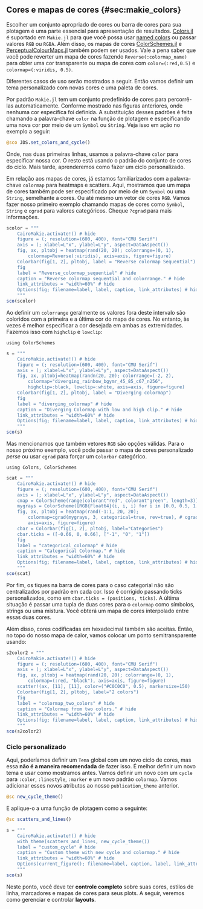 ## Cores e mapas de cores {#sec:makie_colors}

Escolher um conjunto apropriado de cores ou barra de cores para sua plotagem é uma parte essencial para apresentação de resultados.
[Colors.jl](https://github.com/JuliaGraphics/Colors.jl) é suportado em `Makie.jl`
para que você possa usar [named colors](https://juliagraphics.github.io/Colors.jl/latest/namedcolors/) ou passar valores `RGB` ou `RGBA`.
Além disso, os mapas de cores [ColorSchemes.jl](https://github.com/JuliaGraphics/ColorSchemes.jl) e [PerceptualColourMaps.jl](https://github.com/peterkovesi/PerceptualColourMaps.jl) também podem ser usados.
Vale a pena saber que você pode reverter um mapa de cores fazendo `Reverse(:colormap_name)`
para obter uma cor transparente ou mapa de cores com `color=(:red,0.5)` e `colormap=(:viridis, 0.5)`.

Diferentes casos de uso serão mostrados a seguir. Então vamos definir um tema personalizado com novas cores e uma paleta de cores.

Por padrão `Makie.jl` tem um conjunto predefinido de cores para percorrê-las automaticamente.
Conforme mostrado nas figuras anteriores, onde nenhuma cor específica foi definida.
A substituição desses padrões é feita chamando a palavra-chave `color` na função de plotagem e especificando uma nova cor por meio de um `Symbol` ou `String`.
Veja isso em ação no exemplo a seguir:

```jl
@sco JDS.set_colors_and_cycle()
```

Onde, nas duas primeiras linhas, usamos a palavra-chave `color` para especificar nossa cor.
O resto está usando o padrão do conjunto de cores do ciclo.
Mais tarde, aprenderemos como fazer um ciclo personalizado.

Em relação aos mapas de cores, já estamos familiarizados com a palavra-chave `colormap` para heatmaps e scatters.
Aqui, mostramos que um mapa de cores também pode ser especificado por meio de um `Symbol` ou uma `String`, semelhante a cores.
Ou até mesmo um vetor de cores `RGB`.
Vamos fazer nosso primeiro exemplo chamando mapas de cores como `Symbol`, `String` e `cgrad` para valores categóricos.
Cheque `?cgrad` para mais informações.

```jl
scolor = """
    CairoMakie.activate!() # hide
    figure = (; resolution=(600, 400), font="CMU Serif")
    axis = (; xlabel=L"x", ylabel=L"y", aspect=DataAspect())
    fig, ax, pltobj = heatmap(rand(20, 20); colorrange=(0, 1),
        colormap=Reverse(:viridis), axis=axis, figure=figure)
    Colorbar(fig[1, 2], pltobj, label = "Reverse colormap Sequential")
    fig
    label = "Reverse_colormap_sequential" # hide
    caption = "Reverse colormap sequential and colorrange." # hide
    link_attributes = "width=60%" # hide
    Options(fig; filename=label, label, caption, link_attributes) # hide
    """
sco(scolor)
```

Ao definir um `colorrange` geralmente os valores fora deste intervalo são coloridos com a primeira e a última cor do mapa de cores.
No entanto, às vezes é melhor especificar a cor desejada em ambas as extremidades. Fazemos isso com `highclip` e `lowclip`:

```
using ColorSchemes
```

```jl
s = """
    CairoMakie.activate!() # hide
    figure = (; resolution=(600, 400), font="CMU Serif")
    axis = (; xlabel=L"x", ylabel=L"y", aspect=DataAspect())
    fig, ax, pltobj=heatmap(randn(20, 20); colorrange=(-2, 2),
        colormap="diverging_rainbow_bgymr_45_85_c67_n256",
        highclip=:black, lowclip=:white, axis=axis, figure=figure)
    Colorbar(fig[1, 2], pltobj, label = "Diverging colormap")
    fig
    label = "diverging_colormap" # hide
    caption = "Diverging Colormap with low and high clip." # hide
    link_attributes = "width=60%" # hide
    Options(fig; filename=label, label, caption, link_attributes) # hide
    """
sco(s)
```

Mas mencionamos que também vetores `RGB` são opções válidas.
Para o nosso próximo exemplo, você pode passar o mapa de cores personalizado _perse_ ou usar `cgrad` para forçar um `Colorbar` categórico.

```
using Colors, ColorSchemes
```

```jl
scat = """
    CairoMakie.activate!() # hide
    figure = (; resolution=(600, 400), font="CMU Serif")
    axis = (; xlabel=L"x", ylabel=L"y", aspect=DataAspect())
    cmap = ColorScheme(range(colorant"red", colorant"green", length=3))
    mygrays = ColorScheme([RGB{Float64}(i, i, i) for i in [0.0, 0.5, 1.0]])
    fig, ax, pltobj = heatmap(rand(-1:1, 20, 20);
        colormap=cgrad(mygrays, 3, categorical=true, rev=true), # cgrad and Symbol, mygrays,
        axis=axis, figure=figure)
    cbar = Colorbar(fig[1, 2], pltobj, label="Categories")
    cbar.ticks = ([-0.66, 0, 0.66], ["-1", "0", "1"])
    fig
    label = "categorical_colormap" # hide
    caption = "Categorical Colormap." # hide
    link_attributes = "width=60%" # hide
    Options(fig; filename=label, label, caption, link_attributes) # hide
    """
sco(scat)
```

Por fim, os tiques na barra de cores para o caso categorial não são centralizados por padrão em cada cor.
Isso é corrigido passando ticks personalizados, como em `cbar.ticks = (positions, ticks)`.
A última situação é passar uma tupla de duas cores para o `colormap` como símbolos, strings ou uma mistura.
Você obterá um mapa de cores interpolado entre essas duas cores.

Além disso, cores codificadas em hexadecimal também são aceitas. Então, no topo do nosso mapa de calor, vamos colocar um ponto semitransparente usando:

```jl
s2color2 = """
    CairoMakie.activate!() # hide
    figure = (; resolution=(600, 400), font="CMU Serif")
    axis = (; xlabel=L"x", ylabel=L"y", aspect=DataAspect())
    fig, ax, pltobj = heatmap(rand(20, 20); colorrange=(0, 1),
        colormap=(:red, "black"), axis=axis, figure=figure)
    scatter!(ax, [11], [11], color=("#C0C0C0", 0.5), markersize=150)
    Colorbar(fig[1, 2], pltobj, label="2 colors")
    fig
    label = "colormap_two_colors" # hide
    caption = "Colormap from two colors." # hide
    link_attributes = "width=60%" # hide
    Options(fig; filename=label, label, caption, link_attributes) # hide
    """
sco(s2color2)
```

### Ciclo personalizado

Aqui, poderíamos definir um `Tema` global com um novo ciclo de cores, mas essa **não é a maneira recomendada** de fazer isso.
É melhor definir um novo tema e usar como mostramos antes.
Vamos definir um novo com um `cycle` para `:color`, `:linestyle`, `:marker` e um novo padrão `colormap`.
Vamos adicionar esses novos atributos ao nosso `publication_theme` anterior.

```jl
@sc new_cycle_theme()
```

E aplique-o a uma função de plotagem como a seguinte:

```jl
@sc scatters_and_lines()
```

```jl
s = """
    CairoMakie.activate!() # hide
    with_theme(scatters_and_lines, new_cycle_theme())
    label = "custom_cycle" # hide
    caption = "Custom theme with new cycle and colormap." # hide
    link_attributes = "width=60%" # hide
    Options(current_figure(); filename=label, caption, label, link_attributes) # hide
    """
sco(s)
```

Neste ponto, você deve ter **controle completo** sobre suas cores, estilos de linha, marcadores e mapas de cores para seus plots.
A seguir, veremos como gerenciar e controlar **layouts**.
